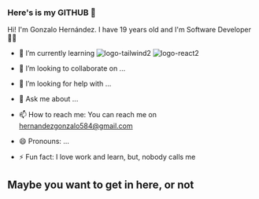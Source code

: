 ### Here's is my GITHUB 👋

Hi! I'm Gonzalo Hernández. I have 19 years old and I'm Software Developer👨‍💻






- 🔭 I’m currently learning
![logo-tailwind2](https://user-images.githubusercontent.com/53839800/227364371-2b4a2a7d-f558-402e-8bf6-40ef11d83efb.png)
![logo-react2](https://user-images.githubusercontent.com/53839800/227364380-789e1d62-cc31-4aa0-8b3b-d768ee4225fe.png)


- 👯 I’m looking to collaborate on ...
- 🤔 I’m looking for help with ...
- 💬 Ask me about ...
- 📫 How to reach me: You can reach me on hernandezgonzalo584@gmail.com
- 😄 Pronouns: ...
- ⚡ Fun fact:  I love work and learn, but, nobody calls me 

## Maybe you want to get in here, or not


